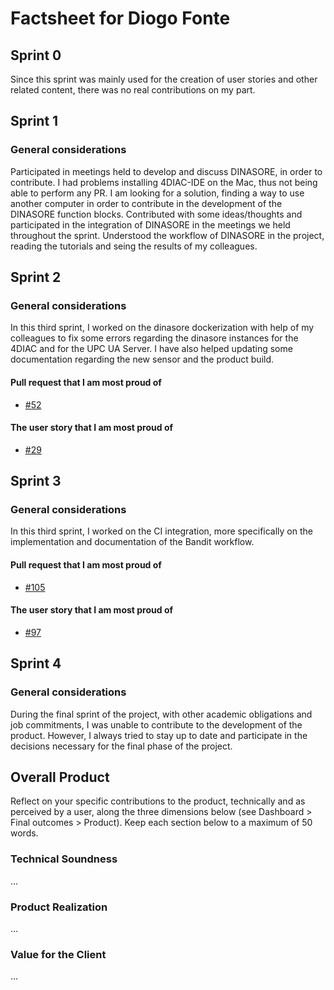 # Factsheet for Diogo Fonte

## Sprint 0

Since this sprint was mainly used for the creation of user stories and other related content, there was no real contributions on my part.


## Sprint 1

### General considerations
Participated in meetings held to develop and discuss DINASORE, in order to contribute. I had problems installing 4DIAC-IDE on the Mac, thus not being able to perform any PR. I am looking for a solution, finding a way to use another computer in order to contribute in the development of the DINASORE function blocks.
Contributed with some ideas/thoughts and participated in the integration of DINASORE in the meetings we held throughout the sprint. Understood the workflow of DINASORE in the project, reading the tutorials and seing the results of my colleagues.


## Sprint 2

### General considerations
In this third sprint, I worked on the dinasore dockerization with help of my colleagues to fix some errors regarding the dinasore instances for the 4DIAC and for the UPC UA Server. I have also helped updating some documentation regarding the new sensor and the product build.

#### Pull request that I am most proud of
* [#52](https://github.com/FEUP-MEIC-DS-2023-1MEIC06/DS-Project/pull/52)

#### The user story that I am most proud of
 * [#29](https://github.com/FEUP-MEIC-DS-2023-1MEIC06/DS-Project/issues/29)


## Sprint 3

### General considerations
In this third sprint, I worked on the CI integration, more specifically on the implementation and documentation of the Bandit workflow.

#### Pull request that I am most proud of
* [#105](https://github.com/FEUP-MEIC-DS-2023-1MEIC06/DS-Project/pull/105)

#### The user story that I am most proud of
 * [#97](https://github.com/FEUP-MEIC-DS-2023-1MEIC06/DS-Project/issues/97)


## Sprint 4

### General considerations
During the final sprint of the project, with other academic obligations and job commitments, I was unable to contribute to the development of the product. However, I always tried to stay up to date and participate in the decisions necessary for the final phase of the project.


## Overall Product

Reflect on your specific contributions to the product, technically and as perceived by a user, along the three dimensions below (see Dashboard > Final outcomes > Product). Keep each section below to a maximum of 50 words.


### Technical Soundness

...


### Product Realization

...


### Value for the Client

...
